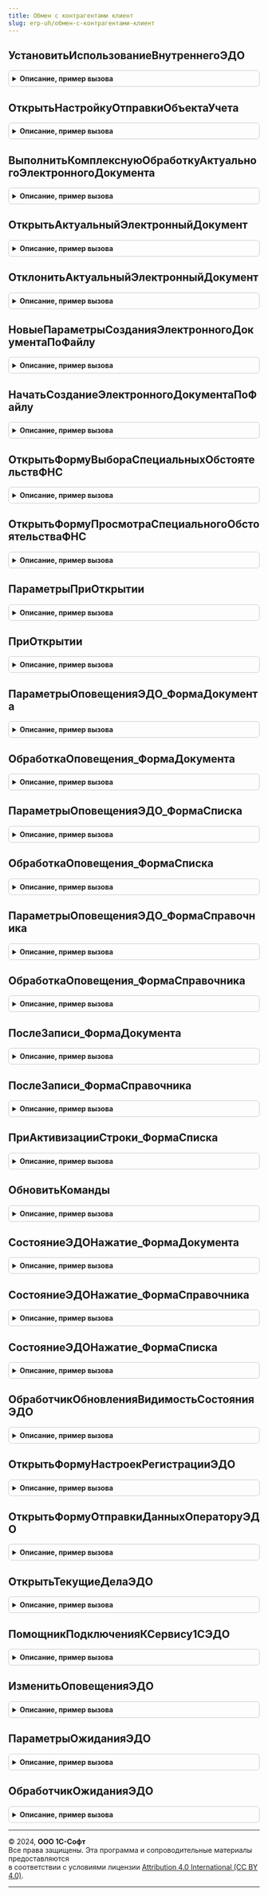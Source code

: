 ```yaml
---
title: Обмен с контрагентами клиент
slug: erp-uh/обмен-с-контрагентами-клиент
---
```



## УстановитьИспользованиеВнутреннегоЭДО
<details style="margin: 1em 0; padding: 0.5em; border: 1px solid #ccc; border-radius: 6px;">

<summary style="font-weight: bold; cursor: pointer;">Описание, пример вызова</summary>

```bsl

// Включает / отключает использование внутренних документов, с учетом проверки разрешения использования внутренних
// документов конфигурацией.
//
// Параметры:
//	Использовать - Булево - Истина для включения, Ложь для отключения
//
Процедура УстановитьИспользованиеВнутреннегоЭДО(Использовать) Экспорт
```

Пример вызова
```bsl
ОбменСКонтрагентамиКлиент.УстановитьИспользованиеВнутреннегоЭДО(Использовать) 
```
</details>

## ОткрытьНастройкуОтправкиОбъектаУчета
<details style="margin: 1em 0; padding: 0.5em; border: 1px solid #ccc; border-radius: 6px;">

<summary style="font-weight: bold; cursor: pointer;">Описание, пример вызова</summary>

```bsl

// Устарела. Открывает актуальную настройку отправки по переданному объекту учета.
//
// Параметры:
// ОбъектУчета - ОпределяемыйТип.ОснованияЭлектронныхДокументовЭДО - ссылка на объект учета
// Владелец - ФормаКлиентскогоПриложения - владелец для открываемой формы
//            Неопределено - в этом случае форма будет открыта независимо
// ОписаниеОповещенияОЗакрытии - ОписаниеОповещения - обработчик оповещения, который будет вызван при закрытии формы настроек
//
Процедура ОткрытьНастройкуОтправкиОбъектаУчета(ОбъектУчета, Владелец = Неопределено, ОписаниеОповещенияОЗакрытии = Неопределено) Экспорт
```

Пример вызова
```bsl
ОбменСКонтрагентамиКлиент.ОткрытьНастройкуОтправкиОбъектаУчета(ОбъектУчета, Владелец, ОписаниеОповещенияОЗакрытии);
```
</details>

## ВыполнитьКомплекснуюОбработкуАктуальногоЭлектронногоДокумента
<details style="margin: 1em 0; padding: 0.5em; border: 1px solid #ccc; border-radius: 6px;">

<summary style="font-weight: bold; cursor: pointer;">Описание, пример вызова</summary>

```bsl

// Создает, утверждает, подписывает и отправляет электронный документ. Выполняются только те действия,
// которые действительно требуются для электронного документа (еще не были выполнены и допустимы). Используется как для
// исходящих, так и для входящих документов.
//
// Параметры:
//  ОбъектУчета        - ОпределяемыйТип.ОснованияЭлектронныхДокументовЭДО - ссылка на объект учета, электронные документы
//  			         которого нужно обработать.
//  ОписаниеОповещения - ОписаниеОповещения - обработчик оповещения, который вызывается по окончании операции.
//                       В качестве результата передается Истина, если удалось выполнить действия хотя бы по одному объекту.
//
Процедура ВыполнитьКомплекснуюОбработкуАктуальногоЭлектронногоДокумента(ОбъектУчета, ОписаниеОповещения = Неопределено) Экспорт
```

Пример вызова
```bsl
ОбменСКонтрагентамиКлиент.ВыполнитьКомплекснуюОбработкуАктуальногоЭлектронногоДокумента(ОбъектУчета, ОписаниеОповещения);
```
</details>

## ОткрытьАктуальныйЭлектронныйДокумент
<details style="margin: 1em 0; padding: 0.5em; border: 1px solid #ccc; border-radius: 6px;">

<summary style="font-weight: bold; cursor: pointer;">Описание, пример вызова</summary>

```bsl

// Открывает актуальный электронный документ, соответствующий переданному объекту учета.
//
// Параметры:
//  ОбъектУчета - ОпределяемыйТип.ОснованияЭлектронныхДокументовЭДО - ссылка на объект учета
//
Процедура ОткрытьАктуальныйЭлектронныйДокумент(ОбъектУчета) Экспорт
```

Пример вызова
```bsl
ОбменСКонтрагентамиКлиент.ОткрытьАктуальныйЭлектронныйДокумент(ОбъектУчета) 
```
</details>

## ОтклонитьАктуальныйЭлектронныйДокумент
<details style="margin: 1em 0; padding: 0.5em; border: 1px solid #ccc; border-radius: 6px;">

<summary style="font-weight: bold; cursor: pointer;">Описание, пример вызова</summary>

```bsl

// Отклоняет актуальный для переданного учетного объекта электронный документ. Если в процессе выполнения метода
// возникают ошибки, они обрабатываются библиотекой, вызывающей стороне не возвращаются.
//
// Параметры:
//  ОбъектУчета        - ОпределяемыйТип.ОснованияЭлектронныхДокументовЭДО - ссылка на объект учета. Имеет смысл передавать
//  					 только входящие документы.
//  ОписаниеОповещения - ОписаниеОповещения - оповещение вызывается по окончании выполнения операции. В качестве результата
//                         передается "Истина" в случае, если отклонение выполнено успешно, "Ложь" - в противном случае.
//
Процедура ОтклонитьАктуальныйЭлектронныйДокумент(ОбъектУчета, ОписаниеОповещения = Неопределено) Экспорт
```

Пример вызова
```bsl
ОбменСКонтрагентамиКлиент.ОтклонитьАктуальныйЭлектронныйДокумент(ОбъектУчета, ОписаниеОповещения);
```
</details>

## НовыеПараметрыСозданияЭлектронногоДокументаПоФайлу
<details style="margin: 1em 0; padding: 0.5em; border: 1px solid #ccc; border-radius: 6px;">

<summary style="font-weight: bold; cursor: pointer;">Описание, пример вызова</summary>

```bsl

// Возвращает пустые параметры создания произвольного документа.
//
// Возвращаемое значение:
//  Структура - Новые параметры создания произвольного документа:
//  * Организация - Неопределено,ОпределяемыйТип.Организация - организация, от имени которой нужно отправить документ.
//  * Контрагент - Неопределено,ОпределяемыйТип.КонтрагентБЭД - контрагент, которому нужно отправить документ.
//  * Договор - Неопределено,ОпределяемыйТип.ДоговорСКонтрагентомЭДО - договор, по которому отправляется документ.
//  * ВидДокумента - СправочникСсылка.ВидыДокументовЭДО - вид электронного документа. Если не указан, то определяется автоматически.
//  * НомерДокумента - Строка - номер электронного документа.
//  * ДатаДокумента - Дата - дата электронного документа
//  * СуммаДокумента - Число - сумма по документу.
//  * ОбъектыУчета - Массив Из ОпределяемыйТип.ОснованияЭлектронныхДокументовЭДО - учетные объекты, которые нужно проставить в качестве основания.
//  * Подписанты - Массив из ОпределяемыйТип.Пользователь - подписанты электронного документа. Если не указаны, то заполняются из настроек. Если указаны, то устанавливается маршрут подписания См. МаршрутыПодписанияБЭД.МаршрутУказыватьПриСоздании.
//  * МаршрутПодписания - СправочникСсылка.МаршрутыПодписания
//  * СоздатьНомерАвтоматически - Булево
//
Функция НовыеПараметрыСозданияЭлектронногоДокументаПоФайлу() Экспорт
```

Пример вызова
```bsl
Результат = ОбменСКонтрагентамиКлиент.НовыеПараметрыСозданияЭлектронногоДокументаПоФайлу() 
```
</details>

## НачатьСозданиеЭлектронногоДокументаПоФайлу
<details style="margin: 1em 0; padding: 0.5em; border: 1px solid #ccc; border-radius: 6px;">

<summary style="font-weight: bold; cursor: pointer;">Описание, пример вызова</summary>

```bsl

// Конвертирует переданные двоичные данные в произвольный электронный документ.
//
// Параметры:
//  ОповещениеОЗавершении - ОписаниеОповещения - описание процедуры, которая будет вызвана после создания документа:
//  * ЭлектронныйДокумент - Неопределено - если создание отменено пользователем.
//                        - ДокументСсылка.ЭлектронныйДокументИсходящийЭДО - ссылка на созданный документ.
//                          Если документ не создан, то возвращается пустая ссылка.
//  * ДополнительныеПараметры - Произвольный - значение, которое было указано при создании объекта ОписаниеОповещения.
//  ПараметрыСоздания - См. НовыеПараметрыСозданияЭлектронногоДокументаПоФайлу
//  ПараметрыФайла - Структура - описывает файл, который нужно отправить:
//  * ИмяФайла - Строка - имя файла вместе с расширением.
//  * АдресХранилища - Строка - адрес временного хранилища, в котором содержатся двоичные данные файла.
//
Процедура НачатьСозданиеЭлектронногоДокументаПоФайлу(ОповещениеОЗавершении, ПараметрыСоздания, ПараметрыФайла) Экспорт
```

Пример вызова
```bsl
ОбменСКонтрагентамиКлиент.НачатьСозданиеЭлектронногоДокументаПоФайлу(ОповещениеОЗавершении, ПараметрыСоздания, ПараметрыФайла) 
```
</details>

## ОткрытьФормуВыбораСпециальныхОбстоятельствФНС
<details style="margin: 1em 0; padding: 0.5em; border: 1px solid #ccc; border-radius: 6px;">

<summary style="font-weight: bold; cursor: pointer;">Описание, пример вызова</summary>

```bsl

// Открыть форму выбора переченя специальных обстоятельств ФНС.
//
// Параметры:
//  ПараметрыОткрытия - Неопределено, Структура - Параметры открытия:
//  *Код - Строка - Необязательно, если будет передано список будет позиционирован по коду
//  *ОтборСписка - Соответствие из КлючИЗначение:
//  **Ключ - Строка - Имя поля для отбора
//  **Значение - Структура:
//  ***ВидСравнения - ВидСравненияКомпоновкиДанных - условие отбора.
//  ***ЗначениеОтбора - Произвольный - значение отбора.
//  Владелец - Форма - Форма владелец, будет заблокировано до закрытия формы
//  ОповещениеОЗавершении - ОписаниеОповещения -оповещение для передачи выбранного значения в типе Структура:
//												*Код - Строка
//												*Наименование - Строка
Процедура ОткрытьФормуВыбораСпециальныхОбстоятельствФНС(ПараметрыОткрытия, Владелец, ОповещениеОЗавершении) Экспорт
```

Пример вызова
```bsl
ОбменСКонтрагентамиКлиент.ОткрытьФормуВыбораСпециальныхОбстоятельствФНС(ПараметрыОткрытия, Владелец, ОповещениеОЗавершении) 
```
</details>

## ОткрытьФормуПросмотраСпециальногоОбстоятельстваФНС
<details style="margin: 1em 0; padding: 0.5em; border: 1px solid #ccc; border-radius: 6px;">

<summary style="font-weight: bold; cursor: pointer;">Описание, пример вызова</summary>

```bsl

// Открыть форму просмотра специального обстоятельства ФНС.
//
// Параметры:
//  КодСпециальногоОбстоятельства - Строка - Код специального обстоятельства
//  Владелец - Форма - Форма владелец, будет заблокировано до закрытия формы
Процедура ОткрытьФормуПросмотраСпециальногоОбстоятельстваФНС(КодСпециальногоОбстоятельства, Владелец) Экспорт
```

Пример вызова
```bsl
ОбменСКонтрагентамиКлиент.ОткрытьФормуПросмотраСпециальногоОбстоятельстваФНС(КодСпециальногоОбстоятельства, Владелец) 
```
</details>

## ПараметрыПриОткрытии
<details style="margin: 1em 0; padding: 0.5em; border: 1px solid #ccc; border-radius: 6px;">

<summary style="font-weight: bold; cursor: pointer;">Описание, пример вызова</summary>

```bsl

// Конструктор параметров см. ПриОткрытии
//
// Возвращаемое значение:
//  Структура - параметры, которые необходимо передать в метод ОбменСКонтрагентамиКлиент.ПриОткрытии.
//    * Форма - УправляемаяФорма - форма справочника или документа.
//    * МестоРазмещенияКоманд - ЭлементФормы - элемент формы "группа", в котором должны отображаться команды ЭДО, необязательный параметр.
//    * ЕстьОбработчикОбновитьКомандыЭДО - Булево - нужно устанавливать в Истина в форме прикладного справочника организаций.
//
Функция ПараметрыПриОткрытии() Экспорт
```

Пример вызова
```bsl
Результат = ОбменСКонтрагентамиКлиент.ПараметрыПриОткрытии() 
```
</details>

## ПриОткрытии
<details style="margin: 1em 0; padding: 0.5em; border: 1px solid #ccc; border-radius: 6px;">

<summary style="font-weight: bold; cursor: pointer;">Описание, пример вызова</summary>

```bsl

// Вызывается из обработчика события "ПриОткрытии" формы списка и формы учетных документов.
// Параметры:
//  Параметры - см. ПараметрыПриОткрытии.
//            - ФормаКлиентскогоПриложения
//
Процедура ПриОткрытии(Параметры) Экспорт
```

Пример вызова
```bsl
ОбменСКонтрагентамиКлиент.ПриОткрытии(Параметры) 
```
</details>

## ПараметрыОповещенияЭДО_ФормаДокумента
<details style="margin: 1em 0; padding: 0.5em; border: 1px solid #ccc; border-radius: 6px;">

<summary style="font-weight: bold; cursor: pointer;">Описание, пример вызова</summary>

```bsl

// Конструктор параметров см. ОбработкаОповещения_ФормаДокумента
//
// Возвращаемое значение:
//  Структура - параметры, которые нужно передавать в метод ОбменСКонтрагентамиКлиент.ОбработкаОповещения_ФормаДокумента:
//    * Форма - ФормаКлиентскогоПриложения - форма учетного документа.
//    * ДокументСсылка - ОпределяемыйТип.ОснованияЭлектронныхДокументовЭДО - ссылка на учетный документ.
//    * КонтроллерСостояниеЭДО - ЭлементФормы - элемент формы с типом "декорация" или "поле надписи", в котором будет
//                               отображаться состояние ЭДО.
//    * ГруппаСостояниеЭДО - ЭлементФормы - элемент формы типа "группа", которому может принадлежать КонтроллерСостояниеЭДО,
//                           необязательный параметр.
//    * МестоРазмещенияКоманд - ЭлементФормы - подменю, в котором отображаются команды ЭДО.
//                            - Массив из ЭлементФормы - набор подменю, в которых отображаются команды ЭДО.
//
Функция ПараметрыОповещенияЭДО_ФормаДокумента() Экспорт
```

Пример вызова
```bsl
Результат = ОбменСКонтрагентамиКлиент.ПараметрыОповещенияЭДО_ФормаДокумента() 
```
</details>

## ОбработкаОповещения_ФормаДокумента
<details style="margin: 1em 0; padding: 0.5em; border: 1px solid #ccc; border-radius: 6px;">

<summary style="font-weight: bold; cursor: pointer;">Описание, пример вызова</summary>

```bsl

// Обработчик события "ОбработкаОповещения" формы учетного документа.
//
// Параметры:
//  ИмяСобытия - Строка - Имя события.
//  Параметр - Произвольный - Параметр сообщения. Могут быть переданы любые необходимые данные.
//  Источник - Произвольный - Источник события. Например, в качестве источника может быть указана другая форма.
//  ПараметрыОповещения - Структура - см. ОбменСКонтрагентамиКлиент.ПараметрыОповещенияЭДО_ФормаДокумента.
//  РезультатыОбработкиОповещения - Структура - Выходной параметр. Содержит ключи:
//    * ИзменилосьСостояниеЭДО - Булево - Истина, если произошло изменение состояния ЭДО объекта учета, отображаемого
//                                        в вызывающей форме.
//
Процедура ОбработкаОповещения_ФормаДокумента(ИмяСобытия, Параметр, Источник, ПараметрыОповещения, Экспорт
```

Пример вызова
```bsl
ОбменСКонтрагентамиКлиент.ОбработкаОповещения_ФормаДокумента(ИмяСобытия, Параметр, Источник, ПараметрыОповещения, );
```
</details>

## ПараметрыОповещенияЭДО_ФормаСписка
<details style="margin: 1em 0; padding: 0.5em; border: 1px solid #ccc; border-radius: 6px;">

<summary style="font-weight: bold; cursor: pointer;">Описание, пример вызова</summary>

```bsl

// Конструктор параметров см. ОбработкаОповещения_ФормаСписка
//
// Возвращаемое значение:
//  Структура - параметры, которые нужно передавать в метод см. ОбработкаОповещения_ФормаДокумента.
//    * Форма - ФормаКлиентскогоПриложения - форма списка учетного документа.
//    * ИмяДинамическогоСписка - Строка - Наименование динамического списка формы, отображающего "СостояниеЭД".
//                               Возможно указание нескольких списков через ("СписокИсходящий, СписокВходящий").
//    * МестоРазмещенияКоманд - ЭлементФормы - подменю, в котором отображаются команды ЭДО.
//                            - Массив из ЭлементФормы - набор подменю, в которых отображаются команды ЭДО.
//    * ЕстьОбработчикОбновитьКомандыЭДО - Булево - нужно устанавливать в Истина в форме прикладного справочника организаций.
//    * ЕстьОбработчикОбновленияВидимостиСостоянияЭДО - Булево - нужно устанавливать в Истина в формах списка внутрених документов ЭДО.
//
Функция ПараметрыОповещенияЭДО_ФормаСписка() Экспорт
```

Пример вызова
```bsl
Результат = ОбменСКонтрагентамиКлиент.ПараметрыОповещенияЭДО_ФормаСписка() 
```
</details>

## ОбработкаОповещения_ФормаСписка
<details style="margin: 1em 0; padding: 0.5em; border: 1px solid #ccc; border-radius: 6px;">

<summary style="font-weight: bold; cursor: pointer;">Описание, пример вызова</summary>

```bsl

// Обработчик события "ОбработкаОповещения" формы списка документов.
//
// Параметры:
//  ИмяСобытия - Строка - имя события.
//  Параметр - Произвольный - параметр сообщения, могут быть переданы любые необходимые данные.
//  Источник - Произвольный - источник события. Например, в качестве источника может быть указана другая форма.
//  ПараметрыОповещения - Структура - см. ПараметрыОповещенияЭДО_ФормаСписка.
//
Процедура ОбработкаОповещения_ФормаСписка(ИмяСобытия, Параметр, Источник, ПараметрыОповещения) Экспорт
```

Пример вызова
```bsl
ОбменСКонтрагентамиКлиент.ОбработкаОповещения_ФормаСписка(ИмяСобытия, Параметр, Источник, ПараметрыОповещения) 
```
</details>

## ПараметрыОповещенияЭДО_ФормаСправочника
<details style="margin: 1em 0; padding: 0.5em; border: 1px solid #ccc; border-radius: 6px;">

<summary style="font-weight: bold; cursor: pointer;">Описание, пример вызова</summary>

```bsl

// Конструктор параметров см. ОбработкаОповещения_ФормаСправочника
//
// Возвращаемое значение:
//  Структура - параметры, которые нужно передавать в метод ОбработкаОповещения_ФормаСправочника.
//    * Форма - ФормаКлиентскогоПриложения - форма справочника.
//    * МестоРазмещенияКоманд - ЭлементФормы - подменю, в котором отображаются команды ЭДО.
//                            - Массив из ЭлементФормы - набор подменю, в которых отображаются команды ЭДО.
//    * ЕстьОбработчикОбновитьКомандыЭДО - Булево - нужно устанавливать в Истина в форме прикладного справочника организаций.
//
Функция ПараметрыОповещенияЭДО_ФормаСправочника() Экспорт
```

Пример вызова
```bsl
Результат = ОбменСКонтрагентамиКлиент.ПараметрыОповещенияЭДО_ФормаСправочника() 
```
</details>

## ОбработкаОповещения_ФормаСправочника
<details style="margin: 1em 0; padding: 0.5em; border: 1px solid #ccc; border-radius: 6px;">

<summary style="font-weight: bold; cursor: pointer;">Описание, пример вызова</summary>

```bsl

// Обработчик события "ОбработкаОповещения" формы списка документов.
//
// Параметры:
//  ИмяСобытия - Строка - имя события.
//  Параметр - Произвольный - параметр сообщения, могут быть переданы любые необходимые данные.
//  Источник - Произвольный - источник события. Например, в качестве источника может быть указана другая форма.
//  ПараметрыОповещения - Структура - см. ОбменСКонтрагентамиКлиент.ПараметрыОповещенияЭДО_ФормаСправочника.
//
Процедура ОбработкаОповещения_ФормаСправочника(ИмяСобытия, Параметр, Источник, ПараметрыОповещения) Экспорт
```

Пример вызова
```bsl
ОбменСКонтрагентамиКлиент.ОбработкаОповещения_ФормаСправочника(ИмяСобытия, Параметр, Источник, ПараметрыОповещения) 
```
</details>

## ПослеЗаписи_ФормаДокумента
<details style="margin: 1em 0; padding: 0.5em; border: 1px solid #ccc; border-radius: 6px;">

<summary style="font-weight: bold; cursor: pointer;">Описание, пример вызова</summary>

```bsl

// Обработчик события "ПослеЗаписи" формы документа.
// При встраивании метода в форму документа необходимо доработать реализацию
// метода см. ОбменСКонтрагентамиПереопределяемый.ПриОпределенииОбъектовМетаданныхСПоддержкойДиагностикиОшибок.
//
// Параметры:
//  Форма - ФормаКлиентскогоПриложения - форма учетного документа.
//  ПараметрыЗаписи - Структура - см. параметр события формы ПослеЗаписи.
//
Процедура ПослеЗаписи_ФормаДокумента(Форма, ПараметрыЗаписи) Экспорт
```

Пример вызова
```bsl
ОбменСКонтрагентамиКлиент.ПослеЗаписи_ФормаДокумента(Форма, ПараметрыЗаписи) 
```
</details>

## ПослеЗаписи_ФормаСправочника
<details style="margin: 1em 0; padding: 0.5em; border: 1px solid #ccc; border-radius: 6px;">

<summary style="font-weight: bold; cursor: pointer;">Описание, пример вызова</summary>

```bsl

// Обработчик события "ПослеЗаписи" формы справочника.
// При встраивании метода в форму справочника необходимо доработать реализацию
// метода см. ОбменСКонтрагентамиПереопределяемый.ПриОпределенииОбъектовМетаданныхСПоддержкойДиагностикиОшибок.
//
// Параметры:
//  Форма - ФормаКлиентскогоПриложения - форма элемента справочника.
//  ПараметрыЗаписи - Структура - см. параметр события формы ПослеЗаписи.
//
Процедура ПослеЗаписи_ФормаСправочника(Форма, ПараметрыЗаписи) Экспорт
```

Пример вызова
```bsl
ОбменСКонтрагентамиКлиент.ПослеЗаписи_ФормаСправочника(Форма, ПараметрыЗаписи) 
```
</details>

## ПриАктивизацииСтроки_ФормаСписка
<details style="margin: 1em 0; padding: 0.5em; border: 1px solid #ccc; border-radius: 6px;">

<summary style="font-weight: bold; cursor: pointer;">Описание, пример вызова</summary>

```bsl

// Обработчик события "ПриАктивизацииСтроки" формы списка, на которой подключено обновление команд ЭДО.
//
// Параметры:
//  Форма - ФормаКлиентскогоПриложения - форма списка.
//
Процедура ПриАктивизацииСтроки_ФормаСписка(Форма) Экспорт
```

Пример вызова
```bsl
ОбменСКонтрагентамиКлиент.ПриАктивизацииСтроки_ФормаСписка(Форма) 
```
</details>

## ОбновитьКоманды
<details style="margin: 1em 0; padding: 0.5em; border: 1px solid #ccc; border-radius: 6px;">

<summary style="font-weight: bold; cursor: pointer;">Описание, пример вызова</summary>

```bsl

// Обновляет список команд ЭДО в зависимости от текущего контекста.
//
// Параметры:
//   Форма - ФормаКлиентскогоПриложения - форма, для которой требуется обновление команд.
//   Источник - ДанныеФормыСтруктура - основной объект формы (если вызывается из формы объекта).
//            - ТаблицаФормы - таблица, содержащая список (если вызывается из формы списка).
//
Процедура ОбновитьКоманды(Форма, Источник) Экспорт
```

Пример вызова
```bsl
ОбменСКонтрагентамиКлиент.ОбновитьКоманды(Форма, Источник) 
```
</details>

## СостояниеЭДОНажатие_ФормаДокумента
<details style="margin: 1em 0; padding: 0.5em; border: 1px solid #ccc; border-radius: 6px;">

<summary style="font-weight: bold; cursor: pointer;">Описание, пример вызова</summary>

```bsl

// Обработчик нажатия на гиперссылку "СостояниеЭДО" в форме документа
//
// Параметры:
//  Форма - ФормаКлиентскогоПриложения - форма учетного документа.
//  СтандартнаяОбработка - Булево - Признак стандартной обработки нажатия на гиперссылку.
//
Процедура СостояниеЭДОНажатие_ФормаДокумента(Форма, СтандартнаяОбработка = Ложь) Экспорт
```

Пример вызова
```bsl
ОбменСКонтрагентамиКлиент.СостояниеЭДОНажатие_ФормаДокумента(Форма, СтандартнаяОбработка);
```
</details>

## СостояниеЭДОНажатие_ФормаСправочника
<details style="margin: 1em 0; padding: 0.5em; border: 1px solid #ccc; border-radius: 6px;">

<summary style="font-weight: bold; cursor: pointer;">Описание, пример вызова</summary>

```bsl

// Обработчик нажатия на гиперссылку "СостояниеЭДО" в форме справочника
//
// Параметры:
//  Форма - ФормаКлиентскогоПриложения - форма учетного документа.
//  СтандартнаяОбработка - Булево - Признак стандартной обработки нажатия на гиперссылку.
//
Процедура СостояниеЭДОНажатие_ФормаСправочника(Форма, СтандартнаяОбработка = Ложь) Экспорт
```

Пример вызова
```bsl
ОбменСКонтрагентамиКлиент.СостояниеЭДОНажатие_ФормаСправочника(Форма, СтандартнаяОбработка);
```
</details>

## СостояниеЭДОНажатие_ФормаСписка
<details style="margin: 1em 0; padding: 0.5em; border: 1px solid #ccc; border-radius: 6px;">

<summary style="font-weight: bold; cursor: pointer;">Описание, пример вызова</summary>

```bsl

// Обработчик нажатия на гиперссылку "СостояниеЭДО" в форме списка документа.
//
// Параметры:
//  ОбъектУчета - ОпределяемыйТип.ОснованияЭлектронныхДокументовЭДО - ссылка на объект учета.
//  СтандартнаяОбработка - Булево - признак стандартной обработки нажатия на гиперссылку.
//
Процедура СостояниеЭДОНажатие_ФормаСписка(ОбъектУчета, СтандартнаяОбработка = Ложь) Экспорт
```

Пример вызова
```bsl
ОбменСКонтрагентамиКлиент.СостояниеЭДОНажатие_ФормаСписка(ОбъектУчета, СтандартнаяОбработка);
```
</details>

## ОбработчикОбновленияВидимостьСостоянияЭДО
<details style="margin: 1em 0; padding: 0.5em; border: 1px solid #ccc; border-radius: 6px;">

<summary style="font-weight: bold; cursor: pointer;">Описание, пример вызова</summary>

```bsl

// Обработчик обновления видимости состояния ЭДО.
//
// Параметры:
//  Форма - ФормаКлиентскогоПриложения - форма, к которой подключается обработчик.
//  КолонкаСостояния - ЭлементФормы - колонка состояния.
//
Процедура ОбработчикОбновленияВидимостьСостоянияЭДО(Форма, КолонкаСостояния) Экспорт
```

Пример вызова
```bsl
ОбменСКонтрагентамиКлиент.ОбработчикОбновленияВидимостьСостоянияЭДО(Форма, КолонкаСостояния) 
```
</details>

## ОткрытьФормуНастроекРегистрацииЭДО
<details style="margin: 1em 0; padding: 0.5em; border: 1px solid #ccc; border-radius: 6px;">

<summary style="font-weight: bold; cursor: pointer;">Описание, пример вызова</summary>

```bsl

// Открывает форму настройки регистрации в сервисе ЭДО.
//
// Параметры:
//  Настройки - Строка - настройки регистрации.
//                       См. ОбменСКонтрагентами.ИнициализироватьНастройкиПодключенияЭДО.
//                       См. ОбменСКонтрагентами.ИнициализироватьНастройкиПереизданияСертификатаЭДО.
//  ВыполняемоеОповещение - ОписаниеОповещения - описание процедуры, которая будет вызвана при закрытии формы со следующими параметрами:
//   * Настройки - Строка - измененные настройки регистрации.
//               - Неопределено - пользователь отказался от редактирования настроек.
//   * ДополнительныеПараметры - Произвольный - значение, которое было указано при создании объекта ОписаниеОповещения.
//
Процедура ОткрытьФормуНастроекРегистрацииЭДО(Знач Настройки, Знач ВыполняемоеОповещение) Экспорт
```

Пример вызова
```bsl
ОбменСКонтрагентамиКлиент.ОткрытьФормуНастроекРегистрацииЭДО(Настройки, ВыполняемоеОповещение) 
```
</details>

## ОткрытьФормуОтправкиДанныхОператоруЭДО
<details style="margin: 1em 0; padding: 0.5em; border: 1px solid #ccc; border-radius: 6px;">

<summary style="font-weight: bold; cursor: pointer;">Описание, пример вызова</summary>

```bsl

// Запускает отправку данных оператору ЭДО, согласно переданным настройкам.
// Поддерживается подключение к ЭДО и переиздание сертификата.
//
// Параметры:
//  Настройки - Строка - настройки регистрации.
//                       См. ОбменСКонтрагентами.ИнициализироватьНастройкиПодключенияЭДО.
//                       См. ОбменСКонтрагентами.ИнициализироватьНастройкиПереизданияСертификатаЭДО.
//  Сертификат - СертификатКриптографии - сертификат криптографии для регистрации у оператора ЭДО.
//  ВыполняемоеОповещение - ОписаниеОповещения - описание процедуры, которая будет вызвана при окончании отправки данных со следующими параметрами:
//   * Результат - Структура - результат отправки со следующими свойствами:
//    ** Выполнено - Булево - Истина, если настройка ЭДО завешена успешна и продолжения не требует.
//    ** Настройка - Строка - настройки для повторной попытки, если операция не была завершена.
//                 - Неопределено - операция завершена успешно.
//   * ДополнительныеПараметры - Произвольный - значение, которое было указано при создании объекта ОписаниеОповещения.
//
Процедура ОткрытьФормуОтправкиДанныхОператоруЭДО(Знач Настройки, Знач Сертификат ,Знач ВыполняемоеОповещение) Экспорт
```

Пример вызова
```bsl
ОбменСКонтрагентамиКлиент.ОткрытьФормуОтправкиДанныхОператоруЭДО(Настройки, Сертификат, ВыполняемоеОповещение) 
```
</details>

## ОткрытьТекущиеДелаЭДО
<details style="margin: 1em 0; padding: 0.5em; border: 1px solid #ccc; border-radius: 6px;">

<summary style="font-weight: bold; cursor: pointer;">Описание, пример вызова</summary>

```bsl

// Запускает рабочее место "Текущие дела ЭДО".
//
// Параметры:
// 	ПараметрыОтбора - Неопределено,
// 	                  см. ОбменСКонтрагентамиКлиентСервер.ПараметрыОтбораТекущихДелЭДО.
//  ОповещениеОЗакрытии - Неопределено,
//                        ОписаниеОповещения - обработчик оповещения, который будет вызван при закрытии.
Процедура ОткрытьТекущиеДелаЭДО(ПараметрыОтбора = Неопределено, ОповещениеОЗакрытии = Неопределено) Экспорт
```

Пример вызова
```bsl
ОбменСКонтрагентамиКлиент.ОткрытьТекущиеДелаЭДО(ПараметрыОтбора, ОповещениеОЗакрытии);
```
</details>

## ПомощникПодключенияКСервису1СЭДО
<details style="margin: 1em 0; padding: 0.5em; border: 1px solid #ccc; border-radius: 6px;">

<summary style="font-weight: bold; cursor: pointer;">Описание, пример вызова</summary>

```bsl

// Запускает мастер-помощник по подключению организации к сервису 1С-ЭДО.
//
// Параметры:
//  Организация - ОпределяемыйТип.Организация
Процедура ПомощникПодключенияКСервису1СЭДО(Организация = Неопределено) Экспорт
```

Пример вызова
```bsl
ОбменСКонтрагентамиКлиент.ПомощникПодключенияКСервису1СЭДО(Организация);
```
</details>

## ИзменитьОповещенияЭДО
<details style="margin: 1em 0; padding: 0.5em; border: 1px solid #ccc; border-radius: 6px;">

<summary style="font-weight: bold; cursor: pointer;">Описание, пример вызова</summary>

```bsl

// Устарела. (Вызов больше не требуется) Подключает / отключает оповещение о наличии новых электронных документов к получению.
//
// Параметры:
//  Включить - Булево
//
Процедура ИзменитьОповещенияЭДО(Включить = Ложь) Экспорт
```

Пример вызова
```bsl
ОбменСКонтрагентамиКлиент.ИзменитьОповещенияЭДО(Включить);
```
</details>

## ПараметрыОжиданияЭДО
<details style="margin: 1em 0; padding: 0.5em; border: 1px solid #ccc; border-radius: 6px;">

<summary style="font-weight: bold; cursor: pointer;">Описание, пример вызова</summary>

```bsl

// Устарела. (Вызов больше не требуется) Конструктор параметров для ОбработчикОжиданияЭДО
//
// Возвращаемое значение:
//  Структура:
//    * МестоРазмещенияКоманд - РасширениеГруппыФормыДляПодменю
//                            - Массив из РасширениеГруппыФормыДляПодменю
//
Функция ПараметрыОжиданияЭДО() Экспорт
```

Пример вызова
```bsl
Результат = ОбменСКонтрагентамиКлиент.ПараметрыОжиданияЭДО() 
```
</details>

## ОбработчикОжиданияЭДО
<details style="margin: 1em 0; padding: 0.5em; border: 1px solid #ccc; border-radius: 6px;">

<summary style="font-weight: bold; cursor: pointer;">Описание, пример вызова</summary>

```bsl

// Устарела. (Вызов больше не требуется) Обработчик ожидания событий ЭДО.
//
// Параметры:
//  Форма - ФормаКлиентскогоПриложения
//  ПараметрыОжиданияЭДО - см. ПараметрыОжиданияЭДО
//
Процедура ОбработчикОжиданияЭДО(Форма, ПараметрыОжиданияЭДО = Неопределено) Экспорт
```

Пример вызова
```bsl
ОбменСКонтрагентамиКлиент.ОбработчикОжиданияЭДО(Форма, ПараметрыОжиданияЭДО);
```
</details>

---

© 2024, **ООО 1С-Софт**  
Все права защищены. Эта программа и сопроводительные материалы предоставляются  
в соответствии с условиями лицензии [Attribution 4.0 International (CC BY 4.0)](https://creativecommons.org/licenses/by/4.0/legalcode).

---

